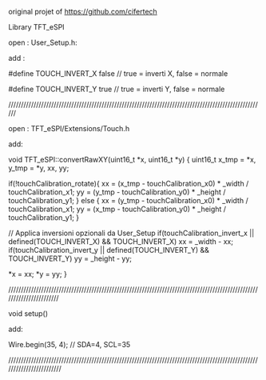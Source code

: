 original projet of https://github.com/cifertech

Library TFT_eSPI

open : User_Setup.h:


add :



#define TOUCH_INVERT_X   false   // true = inverti X, false = normale
      
      
#define TOUCH_INVERT_Y   true   // true = inverti Y, false = normale


      
//////////////////////////////////////////////////////////////////////////////////////////////////////



open : TFT_eSPI/Extensions/Touch.h

add: 

void TFT_eSPI::convertRawXY(uint16_t *x, uint16_t *y)
{
  uint16_t x_tmp = *x, y_tmp = *y, xx, yy;

  if(!touchCalibration_rotate){
    xx = (x_tmp - touchCalibration_x0) * _width / touchCalibration_x1;
    yy = (y_tmp - touchCalibration_y0) * _height / touchCalibration_y1;
  } else {
    xx = (y_tmp - touchCalibration_x0) * _width / touchCalibration_x1;
    yy = (x_tmp - touchCalibration_y0) * _height / touchCalibration_y1;
  }

  // Applica inversioni opzionali da User_Setup
  if(touchCalibration_invert_x || defined(TOUCH_INVERT_X) && TOUCH_INVERT_X) xx = _width - xx;
  if(touchCalibration_invert_y || defined(TOUCH_INVERT_Y) && TOUCH_INVERT_Y) yy = _height - yy;

  *x = xx;
  *y = yy;
}








///////////////////////////////////////////////////////////////////////////////////////////////////////////////////////

void setup() 

add:

Wire.begin(35, 4); // SDA=4, SCL=35 

////////////////////////////////////////////////////////////////////////////////////////////////////////////////////////
